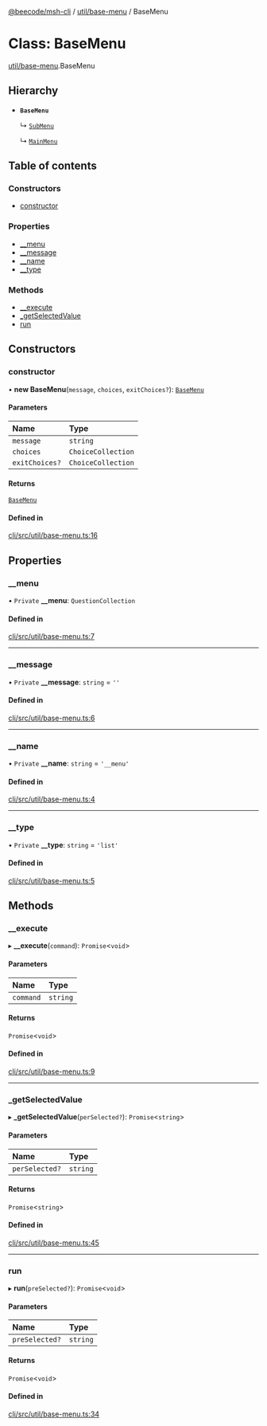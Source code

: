[@beecode/msh-cli](../README.md) / [util/base-menu](../modules/util_base_menu.md) / BaseMenu

# Class: BaseMenu

[util/base-menu](../modules/util_base_menu.md).BaseMenu

## Hierarchy

- **`BaseMenu`**

  ↳ [`SubMenu`](util_sub_menu.SubMenu.md)

  ↳ [`MainMenu`](controller_cli_menu_main_menu.MainMenu.md)

## Table of contents

### Constructors

- [constructor](util_base_menu.BaseMenu.md#constructor)

### Properties

- [\_\_menu](util_base_menu.BaseMenu.md#__menu)
- [\_\_message](util_base_menu.BaseMenu.md#__message)
- [\_\_name](util_base_menu.BaseMenu.md#__name)
- [\_\_type](util_base_menu.BaseMenu.md#__type)

### Methods

- [\_\_execute](util_base_menu.BaseMenu.md#__execute)
- [\_getSelectedValue](util_base_menu.BaseMenu.md#_getselectedvalue)
- [run](util_base_menu.BaseMenu.md#run)

## Constructors

### constructor

• **new BaseMenu**(`message`, `choices`, `exitChoices?`): [`BaseMenu`](util_base_menu.BaseMenu.md)

#### Parameters

| Name | Type |
| :------ | :------ |
| `message` | `string` |
| `choices` | `ChoiceCollection` |
| `exitChoices?` | `ChoiceCollection` |

#### Returns

[`BaseMenu`](util_base_menu.BaseMenu.md)

#### Defined in

[cli/src/util/base-menu.ts:16](https://github.com/beecode-rs/msh-cli/blob/816f38b/src/util/base-menu.ts#L16)

## Properties

### \_\_menu

• `Private` **\_\_menu**: `QuestionCollection`

#### Defined in

[cli/src/util/base-menu.ts:7](https://github.com/beecode-rs/msh-cli/blob/816f38b/src/util/base-menu.ts#L7)

___

### \_\_message

• `Private` **\_\_message**: `string` = `''`

#### Defined in

[cli/src/util/base-menu.ts:6](https://github.com/beecode-rs/msh-cli/blob/816f38b/src/util/base-menu.ts#L6)

___

### \_\_name

• `Private` **\_\_name**: `string` = `'__menu'`

#### Defined in

[cli/src/util/base-menu.ts:4](https://github.com/beecode-rs/msh-cli/blob/816f38b/src/util/base-menu.ts#L4)

___

### \_\_type

• `Private` **\_\_type**: `string` = `'list'`

#### Defined in

[cli/src/util/base-menu.ts:5](https://github.com/beecode-rs/msh-cli/blob/816f38b/src/util/base-menu.ts#L5)

## Methods

### \_\_execute

▸ **__execute**(`command`): `Promise`\<`void`\>

#### Parameters

| Name | Type |
| :------ | :------ |
| `command` | `string` |

#### Returns

`Promise`\<`void`\>

#### Defined in

[cli/src/util/base-menu.ts:9](https://github.com/beecode-rs/msh-cli/blob/816f38b/src/util/base-menu.ts#L9)

___

### \_getSelectedValue

▸ **_getSelectedValue**(`perSelected?`): `Promise`\<`string`\>

#### Parameters

| Name | Type |
| :------ | :------ |
| `perSelected?` | `string` |

#### Returns

`Promise`\<`string`\>

#### Defined in

[cli/src/util/base-menu.ts:45](https://github.com/beecode-rs/msh-cli/blob/816f38b/src/util/base-menu.ts#L45)

___

### run

▸ **run**(`preSelected?`): `Promise`\<`void`\>

#### Parameters

| Name | Type |
| :------ | :------ |
| `preSelected?` | `string` |

#### Returns

`Promise`\<`void`\>

#### Defined in

[cli/src/util/base-menu.ts:34](https://github.com/beecode-rs/msh-cli/blob/816f38b/src/util/base-menu.ts#L34)
